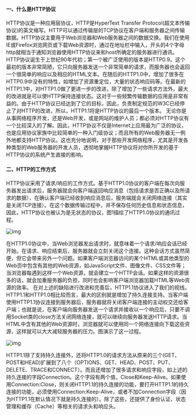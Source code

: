#### 一、什么是HTTP协议 
HTTP协议是一种应用层协议，HTTP是HyperText Transfer Protocol(超文本传输协议)的英文缩写。HTTP可以通过传输层的TCP协议在客户端和服务器之间传输数据。HTTP协议主要用于Web浏览器和Web服务器之间的数据交换。我们在使用IE或Firefox浏览网页或下载Web资源时，通过在地址栏中输入，开头的4个字母http就相当于通知浏览器使用HTTP协议来和host所确定的服务器进行通讯。
HTTP协议诞生于上世纪90年代初；第一个被广泛使用的版本是HTTP0.9。这个最初的版本非常简陋，它只向服务器发送一个非常简单的请求，而服务器也会返回一个很简单的响应以及相应的HTML文本。在随后的HTTP1.0中，增加了很多在HTTP0.9中没有的特性，如增加了资源重定位，大量的状态响应码等。在最新的HTTP1.1中，对HTTP1.0做了更进一步的改进，除了增加了一些请求方法外，最大的改进就是可以使HTTP保持连接状态。这对于一些频繁传输数据的应用是非常有益的。由于HTTP协议已经达到了它的目标，因此，负责制定规范的W3C已经停止了对HTTP的改进，所以，HTTP1.1将是HTTP协议的最后一个版本。
无论你是从事网络程序开发，还是Web开发，或是网站的维护人员；都必须对HTTP协议有一个比较深入的了解。因此，HTTP协议不仅是Internet上应用最为广泛的协议，也是应用协议家族中比较简单的一种入门级协议；而且所有的Web服务器无一例外地都支持HTTP协议。这也充分地说明，对于那些开发网络程序，尤其是开发各种类型的Web服务器的开发人员，透彻地掌握HTTP协议将对你所开发的基于HTTP协议的系统产生直接的影响。
#### 二、HTTP的工作方式 
HTTP协议采用了请求/响应的工作方式。基于HTTP1.0协议的客户端在每次向服务器发出请求后，服务器就会向客户端返回响应消息（包括请求是否正确以及所请求的数据），在确认客户端已经收到响应消息后，服务端就会关闭网络连接（其实是关闭TCP连接）。在这个数据传输过程中，并不保存任何历史信息和状态信息，因此，HTTP协议也被认为是无状态的协议，图1描绘了HTTP1.0协议的通讯过程。

![img](http://emanual.github.io/md-android/img/network_http/01_http.jpg) 

在HTTP1.0协议中，当Web浏览器发出请求时，就意味着一个请求/响应会话已经开始。在请求、响应结束后，服务器就会立刻关闭这个连接。这种会话方式虽然简便，但它会带来另外一个问题。如果客户端浏览器访问的某个HTML或其他类型的Web页中包含有其他的Web资源，如JavaScript文件、图像文件、CSS文件等；当浏览器每遇到这样一个Web资源，就会建立一个HTTP会话。如果这样的资源很多的话，就会加重服务器的负担，同时也会影响客户端浏览器加载HTML等Web资源的效率。
在对上述的缺陷进行改进和完善后，HTTP1.1协议进入了我们的视线。HTTP1.1和HTTP1.0相比较而言，最大的区别就是增加了持久连接支持。当客户端使用HTTP1.1协议连接到服务器后，服务器就将关闭客户端连接的主动权交还给客户端；也就是说，在客户端向服务器发送一个请求并接收以一个响应后，只要不调用Socket类的close方法关闭网络连接，就可以继续向服务器发送HTTP请求。当HTML中含有其他的Web资源时，浏览器就可以使用同一个网络连接向下载这些资源，这样就可以大大减轻服务器的压力。图演示了这一过程。

![img](http://emanual.github.io/md-android/img/network_http/01_http2.jpg) 

HTTP1.1除了支持持久连接外，还将HTTP1.0的请求方法从原来的三个(GET、POST和HEAD)扩展到了八个（OPTIONS、GET、HEAD、POST、PUT、DELETE、TRACE和CONNECT）。而且还增加了很多请求和响应字段，如上述的持久连接的字段Connection。这个字段有两个值，Close和Keep-Alive。如果使用Connection:Close，则关闭HTTP1.1的持久连接的功能，要打开HTTP1.1的持久连接的功能，必须使用Connection:Keep-Alive，或者不加Connection字段（因为HTTP1.1在默认情况下就是持久连接的）。除了这些，还提供了身份认证、状态管理和缓存（Cache）等相关的请求头和响应头。